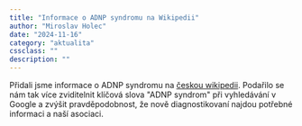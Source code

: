 ```yaml
---
title: "Informace o ADNP syndromu na Wikipedii"
author: "Miroslav Holec"
date: "2024-11-16"
category: "aktualita"
cssclass: ""
description: ""
---
```


Přidali jsme informace o ADNP syndromu na [českou wikipedii](https://cs.wikipedia.org/wiki/ADNP_syndrom). Podařilo se nám tak více zviditelnit klíčová slova "ADNP syndrom" při vyhledávání v Google a zvýšit pravděpodobnost, že nově diagnostikovaní najdou potřebné informaci a naší asociaci.